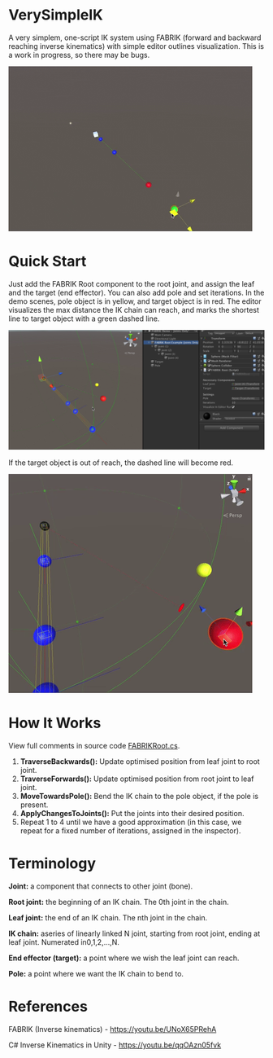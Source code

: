 # VerySimpleIK
A very simplem, one-script IK system using FABRIK (forward and backward reaching inverse kinematics) with simple editor outlines visualization.
This is a work in progress, so there may be bugs.

![alt text](https://github.com/arcsinxdx/VerySimpleIK/blob/master/ik1.gif)

# Quick Start
Just add the FABRIK Root component to the root joint, and assign the leaf and the target (end effector). You can also add pole and set iterations.
In the demo scenes, pole object is in yellow, and target object is in red. The editor visualizes the max distance the IK chain can reach, and marks the shortest line to target object with a green dashed line.

![alt text](https://github.com/arcsinxdx/VerySimpleIK/blob/master/slide-02.png)

If the target object is out of reach, the dashed line will become red.

![alt text](https://github.com/arcsinxdx/VerySimpleIK/blob/master/ik2.gif)

# How It Works
View full comments in source code [FABRIKRoot.cs](https://github.com/arcsinxdx/VerySimpleIK/blob/master/IKTest/FABRIKRoot.cs).
1. **TraverseBackwards():** Update optimised position from leaf joint to root joint.
2. **TraverseForwards():** Update optimised position from root joint to leaf joint.
3. **MoveTowardsPole():** Bend the IK chain to the pole object, if the pole is present.
4. **ApplyChangesToJoints():** Put the joints into their desired position.
5. Repeat 1 to 4 until we have a good approximation (in this case, we repeat for a fixed number of iterations, assigned in the inspector).

# Terminology
**Joint:** a component that connects to other joint (bone).

**Root joint:** the beginning of an IK chain. The 0th joint in the chain. 

**Leaf joint:** the end of an IK chain. The nth joint in the chain.

**IK chain:** aseries of linearly linked N joint, starting from root joint, ending at leaf joint. Numerated in0,1,2,...,N.

**End effector (target):** a point where we wish the leaf joint can reach. 

**Pole:** a point where we want the IK chain to bend to.

# References
FABRIK (Inverse kinematics) - https://youtu.be/UNoX65PRehA

C# Inverse Kinematics in Unity - https://youtu.be/qqOAzn05fvk
